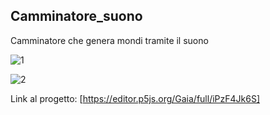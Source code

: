 ## Camminatore_suono 
Camminatore che genera mondi tramite il suono 

![1](https://user-images.githubusercontent.com/76476654/114788504-de3fd780-9d81-11eb-93e8-ecdebcd8233f.png)

![2](https://user-images.githubusercontent.com/76476654/114788502-dd0eaa80-9d81-11eb-9932-e23035862c81.png)

Link al progetto: [https://editor.p5js.org/Gaia/full/iPzF4Jk6S]
